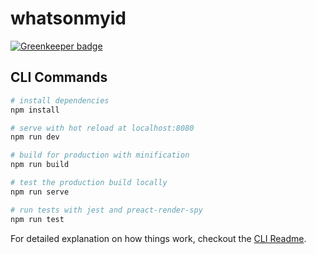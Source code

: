 # whatsonmyid

[![Greenkeeper badge](https://badges.greenkeeper.io/ThomasAndrewMacLean/whatsOnMyId.svg)](https://greenkeeper.io/)

## CLI Commands

``` bash
# install dependencies
npm install

# serve with hot reload at localhost:8080
npm run dev

# build for production with minification
npm run build

# test the production build locally
npm run serve

# run tests with jest and preact-render-spy 
npm run test
```

For detailed explanation on how things work, checkout the [CLI Readme](https://github.com/developit/preact-cli/blob/master/README.md).
